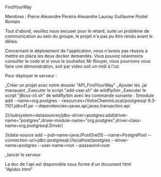 FindYourWay


Membres :
Pierre Alexandre
Pereira Alexandre
Launay Guillaume
Postel Romain


Tout d'abord, veuillez nous excuser pour le retard, suite un problème de communication au sein du groupe, le projet n'a pas pu être rendu avant le délais.

Concernant le déploiement de l'application, nous n'avons pas réussis à mettre en place les deux docker demandés.
Vous pouvez néanmoins consulter le code et si vous le souhaitez Mr Rouyer, nous pourrions vous faire une démonstration, soit par video soit un midi à l'iut.


Pour déployer le serveur :

_Créer un projet avec notre dossier "API_FindYourWay"
_Ajouter les .jar manquant
_Executer le script "add-user.sh" de wildfly/bin
_Executer le script "jBoss-cli.sh" de wildfly/bin avec les commande suivante :
  1)module add --name=org.postgres --resources=/VotreCheminLocal/postgresql-9.3-1101.jdbc41.jar --dependencies=javax.api,javax.transaction.api
  
  2)/subsystem=datasources/jdbc-driver=postgres:add(driver-name="postgres",driver-module-name="org.postgres",driver-class-name=org.postgresql.Driver)
  
  3)data-source add --jndi-name=java:/PostGreDS --name=PostgrePool --connection-url=jdbc:postgresql://localhost/postgres --driver-name=postgres --user-name=root --password=root
  
 _lancer le serveur 
 
 La doc de l'api est disponnible sous forme d'un document html "Apidoc.html"
